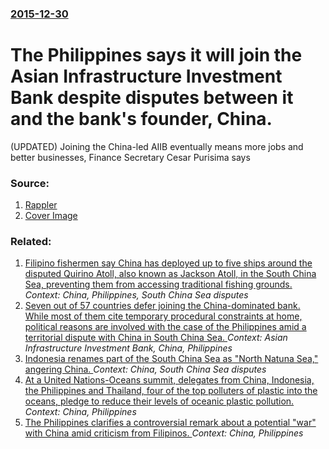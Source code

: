 ### [2015-12-30](/news/2015/12/30/index.md)

# The Philippines says it will join the Asian Infrastructure Investment Bank despite disputes between it and the bank's founder, China. 

(UPDATED) Joining the China-led AIIB eventually means more jobs and better businesses, Finance Secretary Cesar Purisima says


### Source:

1. [Rappler](http://www.rappler.com/business/industries/208-infrastructure/117494-philipines-china-aiib-asian-infrastructure-investment-bank)
1. [Cover Image](http://assets.rappler.com/5AFDD9D7878D4A329841646CFE614F26/img/CE975D3B51CC405FBF782E433A75FC39/epa-20141024-aiib-signing-001-640.jpg)

### Related:

1. [Filipino fishermen say China has deployed up to five ships around the disputed Quirino Atoll, also known as Jackson Atoll, in the South China Sea, preventing them from accessing traditional fishing grounds. ](/news/2016/03/1/filipino-fishermen-say-china-has-deployed-up-to-five-ships-around-the-disputed-quirino-atoll-also-known-as-jackson-atoll-in-the-south-chin.md) _Context: China, Philippines, South China Sea disputes_
2. [Seven out of 57 countries defer joining the China-dominated bank. While most of them cite temporary procedural constraints at home, political reasons are involved with the case of the Philippines amid a territorial dispute with China in South China Sea. ](/news/2015/06/30/seven-out-of-57-countries-defer-joining-the-china-dominated-bank-while-most-of-them-cite-temporary-procedural-constraints-at-home-politica.md) _Context: Asian Infrastructure Investment Bank, China, Philippines_
3. [Indonesia renames part of the South China Sea as "North Natuna Sea," angering China. ](/news/2017/07/15/indonesia-renames-part-of-the-south-china-sea-as-north-natuna-sea-angering-china.md) _Context: China, South China Sea disputes_
4. [At a United Nations-Oceans summit, delegates from China, Indonesia, the Philippines and Thailand, four of the top polluters of plastic into the oceans, pledge to reduce their levels of oceanic plastic pollution. ](/news/2017/06/8/at-a-united-nations-oceans-summit-delegates-from-china-indonesia-the-philippines-and-thailand-four-of-the-top-polluters-of-plastic-into.md) _Context: China, Philippines_
5. [The Philippines clarifies a controversial remark about a potential "war" with China amid criticism from Filipinos. ](/news/2017/05/22/the-philippines-clarifies-a-controversial-remark-about-a-potential-war-with-china-amid-criticism-from-filipinos.md) _Context: China, Philippines_
